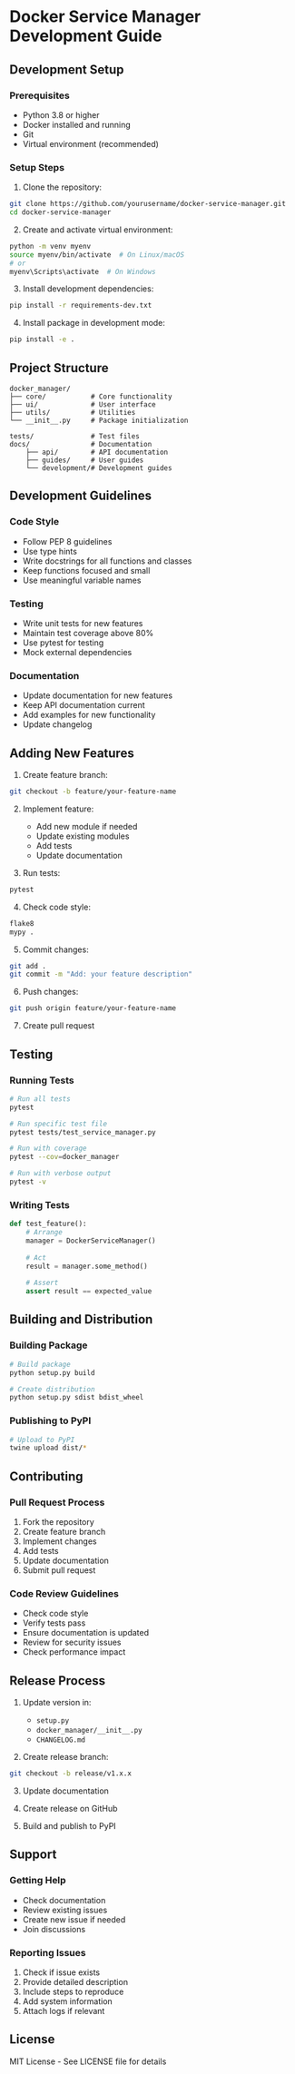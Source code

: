 # Docker Service Manager Development Guide

## Development Setup

### Prerequisites
- Python 3.8 or higher
- Docker installed and running
- Git
- Virtual environment (recommended)

### Setup Steps

1. Clone the repository:
```bash
git clone https://github.com/yourusername/docker-service-manager.git
cd docker-service-manager
```

2. Create and activate virtual environment:
```bash
python -m venv myenv
source myenv/bin/activate  # On Linux/macOS
# or
myenv\Scripts\activate  # On Windows
```

3. Install development dependencies:
```bash
pip install -r requirements-dev.txt
```

4. Install package in development mode:
```bash
pip install -e .
```

## Project Structure

```
docker_manager/
├── core/           # Core functionality
├── ui/             # User interface
├── utils/          # Utilities
└── __init__.py     # Package initialization

tests/              # Test files
docs/               # Documentation
    ├── api/        # API documentation
    ├── guides/     # User guides
    └── development/# Development guides
```

## Development Guidelines

### Code Style
- Follow PEP 8 guidelines
- Use type hints
- Write docstrings for all functions and classes
- Keep functions focused and small
- Use meaningful variable names

### Testing
- Write unit tests for new features
- Maintain test coverage above 80%
- Use pytest for testing
- Mock external dependencies

### Documentation
- Update documentation for new features
- Keep API documentation current
- Add examples for new functionality
- Update changelog

## Adding New Features

1. Create feature branch:
```bash
git checkout -b feature/your-feature-name
```

2. Implement feature:
   - Add new module if needed
   - Update existing modules
   - Add tests
   - Update documentation

3. Run tests:
```bash
pytest
```

4. Check code style:
```bash
flake8
mypy .
```

5. Commit changes:
```bash
git add .
git commit -m "Add: your feature description"
```

6. Push changes:
```bash
git push origin feature/your-feature-name
```

7. Create pull request

## Testing

### Running Tests
```bash
# Run all tests
pytest

# Run specific test file
pytest tests/test_service_manager.py

# Run with coverage
pytest --cov=docker_manager

# Run with verbose output
pytest -v
```

### Writing Tests
```python
def test_feature():
    # Arrange
    manager = DockerServiceManager()
    
    # Act
    result = manager.some_method()
    
    # Assert
    assert result == expected_value
```

## Building and Distribution

### Building Package
```bash
# Build package
python setup.py build

# Create distribution
python setup.py sdist bdist_wheel
```

### Publishing to PyPI
```bash
# Upload to PyPI
twine upload dist/*
```

## Contributing

### Pull Request Process
1. Fork the repository
2. Create feature branch
3. Implement changes
4. Add tests
5. Update documentation
6. Submit pull request

### Code Review Guidelines
- Check code style
- Verify tests pass
- Ensure documentation is updated
- Review for security issues
- Check performance impact

## Release Process

1. Update version in:
   - `setup.py`
   - `docker_manager/__init__.py`
   - `CHANGELOG.md`

2. Create release branch:
```bash
git checkout -b release/v1.x.x
```

3. Update documentation

4. Create release on GitHub

5. Build and publish to PyPI

## Support

### Getting Help
- Check documentation
- Review existing issues
- Create new issue if needed
- Join discussions

### Reporting Issues
1. Check if issue exists
2. Provide detailed description
3. Include steps to reproduce
4. Add system information
5. Attach logs if relevant

## License

MIT License - See LICENSE file for details 